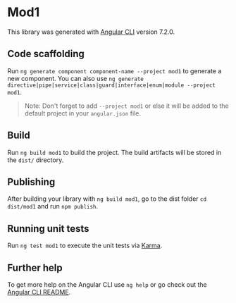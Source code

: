 # Mod1

This library was generated with [Angular CLI](https://github.com/angular/angular-cli) version 7.2.0.

## Code scaffolding

Run `ng generate component component-name --project mod1` to generate a new component. You can also use `ng generate directive|pipe|service|class|guard|interface|enum|module --project mod1`.
> Note: Don't forget to add `--project mod1` or else it will be added to the default project in your `angular.json` file. 

## Build

Run `ng build mod1` to build the project. The build artifacts will be stored in the `dist/` directory.

## Publishing

After building your library with `ng build mod1`, go to the dist folder `cd dist/mod1` and run `npm publish`.

## Running unit tests

Run `ng test mod1` to execute the unit tests via [Karma](https://karma-runner.github.io).

## Further help

To get more help on the Angular CLI use `ng help` or go check out the [Angular CLI README](https://github.com/angular/angular-cli/blob/master/README.md).
